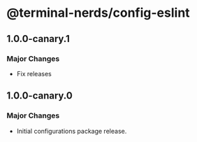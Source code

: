 # @terminal-nerds/config-eslint

## 1.0.0-canary.1

### Major Changes

- Fix releases

## 1.0.0-canary.0

### Major Changes

- Initial configurations package release.
